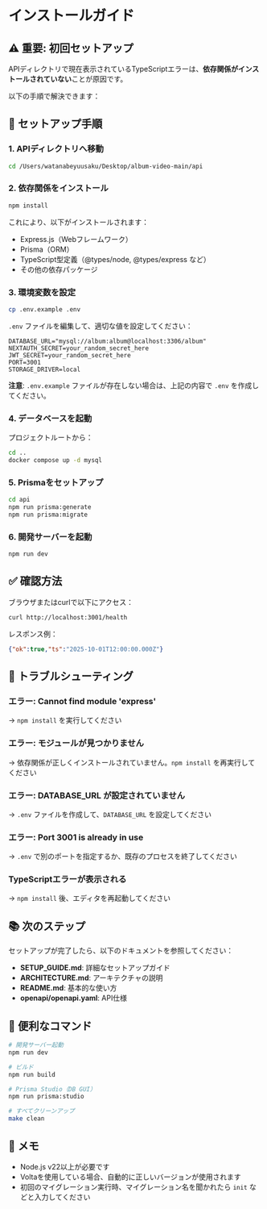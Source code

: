 # インストールガイド

## ⚠️ 重要: 初回セットアップ

APIディレクトリで現在表示されているTypeScriptエラーは、**依存関係がインストールされていない**ことが原因です。

以下の手順で解決できます：

## 🚀 セットアップ手順

### 1. APIディレクトリへ移動
```bash
cd /Users/watanabeyuusaku/Desktop/album-video-main/api
```

### 2. 依存関係をインストール
```bash
npm install
```

これにより、以下がインストールされます：
- Express.js（Webフレームワーク）
- Prisma（ORM）
- TypeScript型定義（@types/node, @types/express など）
- その他の依存パッケージ

### 3. 環境変数を設定
```bash
cp .env.example .env
```

`.env` ファイルを編集して、適切な値を設定してください：
```env
DATABASE_URL="mysql://album:album@localhost:3306/album"
NEXTAUTH_SECRET=your_random_secret_here
JWT_SECRET=your_random_secret_here
PORT=3001
STORAGE_DRIVER=local
```

**注意**: `.env.example` ファイルが存在しない場合は、上記の内容で `.env` を作成してください。

### 4. データベースを起動
プロジェクトルートから：
```bash
cd ..
docker compose up -d mysql
```

### 5. Prismaをセットアップ
```bash
cd api
npm run prisma:generate
npm run prisma:migrate
```

### 6. 開発サーバーを起動
```bash
npm run dev
```

## ✅ 確認方法

ブラウザまたはcurlで以下にアクセス：
```bash
curl http://localhost:3001/health
```

レスポンス例：
```json
{"ok":true,"ts":"2025-10-01T12:00:00.000Z"}
```

## 🐛 トラブルシューティング

### エラー: Cannot find module 'express'
→ `npm install` を実行してください

### エラー: モジュールが見つかりません
→ 依存関係が正しくインストールされていません。`npm install` を再実行してください

### エラー: DATABASE_URL が設定されていません
→ `.env` ファイルを作成して、`DATABASE_URL` を設定してください

### エラー: Port 3001 is already in use
→ `.env` で別のポートを指定するか、既存のプロセスを終了してください

### TypeScriptエラーが表示される
→ `npm install` 後、エディタを再起動してください

## 📚 次のステップ

セットアップが完了したら、以下のドキュメントを参照してください：

- **SETUP_GUIDE.md**: 詳細なセットアップガイド
- **ARCHITECTURE.md**: アーキテクチャの説明
- **README.md**: 基本的な使い方
- **openapi/openapi.yaml**: API仕様

## 🔧 便利なコマンド

```bash
# 開発サーバー起動
npm run dev

# ビルド
npm run build

# Prisma Studio（DB GUI）
npm run prisma:studio

# すべてクリーンアップ
make clean
```

## 📝 メモ

- Node.js v22以上が必要です
- Voltaを使用している場合、自動的に正しいバージョンが使用されます
- 初回のマイグレーション実行時、マイグレーション名を聞かれたら `init` などと入力してください

